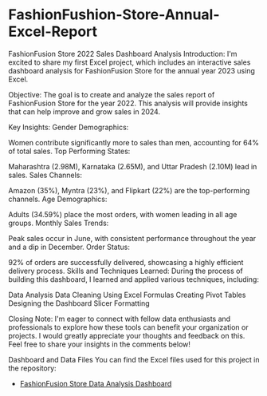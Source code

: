 # FashionFushion-Store-Annual-Excel-Report
FashionFusion Store 2022 Sales Dashboard Analysis
Introduction:
I'm excited to share my first Excel project, which includes an interactive sales dashboard analysis for FashionFusion Store for the annual year 2023 using Excel.


Objective:
The goal is to create and analyze the sales report of FashionFusion Store for the year 2022. This analysis will provide insights that can help improve and grow sales in 2024.

Key Insights:
Gender Demographics:

Women contribute significantly more to sales than men, accounting for 64% of total sales.
Top Performing States:

Maharashtra (2.98M), Karnataka (2.65M), and Uttar Pradesh (2.10M) lead in sales.
Sales Channels:

Amazon (35%), Myntra (23%), and Flipkart (22%) are the top-performing channels.
Age Demographics:

Adults (34.59%) place the most orders, with women leading in all age groups.
Monthly Sales Trends:

Peak sales occur in June, with consistent performance throughout the year and a dip in December.
Order Status:

92% of orders are successfully delivered, showcasing a highly efficient delivery process.
Skills and Techniques Learned:
During the process of building this dashboard, I learned and applied various techniques, including:

Data Analysis
Data Cleaning
Using Excel Formulas
Creating Pivot Tables
Designing the Dashboard
Slicer Formatting

Closing Note:
I'm eager to connect with fellow data enthusiasts and professionals to explore how these tools can benefit your organization or projects. I would greatly appreciate your thoughts and feedback on this. Feel free to share your insights in the comments below!

Dashboard and Data Files
You can find the Excel files used for this project in the repository:

- [FashionFusion Store Data Analysis Dashboard](https://github.com/Ayushi-sengupta/FashionFushion-Store-Annual-Excel-Report/blob/main/d1.jpg)

